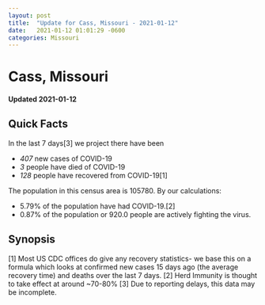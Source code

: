 ```yaml
---
layout: post
title:  "Update for Cass, Missouri - 2021-01-12"
date:   2021-01-12 01:01:29 -0600
categories: Missouri
---
```


# Cass, Missouri
#### Updated 2021-01-12

## Quick Facts

In the last 7 days[3] we project there have been
- *407* new cases of COVID-19
- *3* people have died of COVID-19
- *128* people have recovered from COVID-19[1]

The population in this census area is 105780. By our calculations:
- 5.79% of the population have had COVID-19.[2]
- 0.87% of the population or 920.0 people are actively fighting the virus.

## Synopsis




[1] Most US CDC offices do give any recovery statistics- we base this on a formula which looks at confirmed new cases
15 days ago (the average recovery time) and deaths over the last 7 days.
[2] Herd Immunity is thought to take effect at around ~70-80%
[3] Due to reporting delays, this data may be incomplete. 
    